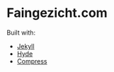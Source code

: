 # Faingezicht.com

Built with:
  * [Jekyll](http://jekyllrb.com)
  * [Hyde](hyde.getpoole.com)
  * [Compress](http://jch.penibelst.de/)